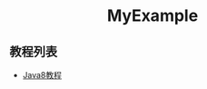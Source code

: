 <div align="center"><h1>MyExample</h1></div>

## 教程列表

+ [Java8教程](http://www.myexample.cc/java8/index.html)


